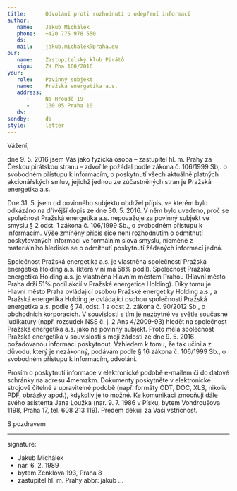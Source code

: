 ```yaml
---
title:      Odvolání proti rozhodnutí o odepření informací
author:
   name:    Jakub Michálek
   phone:   +420 775 978 550
   ds:      
   mail:    jakub.michalek@praha.eu
our:
   name:    Zastupitelský klub Pirátů
   sign:    ZK Pha 100/2016
your:
   role:    Povinný subjekt
   name:    Pražská energetika a.s.
   address:
      -     Na Hroudě 19
      -     100 05 Praha 10
   ds:      
sendby:     ds
style:      letter
---
```


Vážení,

dne 9. 5. 2016 jsem Vás jako fyzická osoba – zastupitel hl. m. Prahy za Českou pirátskou stranu – zdvořile požádal podle zákona č. 106/1999 Sb,. o svobodném přístupu k informacím, o poskytnutí všech aktuálně platných akcionářských smluv, jejichž jednou ze zúčastněných stran je Pražská energetika a.s.

Dne 31. 5. jsem od povinného subjektu obdržel přípis, ve kterém bylo odkázáno na dřívější dopis ze dne 30. 5. 2016. V něm bylo uvedeno, proč se společnost Pražská energetika a.s. nepovažuje za povinný subjekt ve smyslu § 2 odst. 1 zákona č. 106/1999 Sb., o svobodném přístupu k informacím. Výše zmíněný přípis sice není rozhodnutím o odmítnutí poskytovaných informací ve formálním slova smyslu, nicméně z materiálního hlediska se o odmítnutí poskytnutí žádaných informací jedná.

Společnost Pražská energetika a.s. je vlastněna společností Pražská energetika Holding a.s. (která v ní má 58% podíl). Společnost Pražská energetika Holding a.s. je vlastněna Hlavním městem Prahou (Hlavní město Praha drží 51% podíl akcií v Pražské energetice Holding). Díky tomu je Hlavní město Praha ovládající osobou Pražské energetiky Holding a.s., a Pražská energetika Holding je ovládající osobou společnosti Pražská energetika a.s. podle § 74, odst. 1 a odst 2. zákona č. 90/2012 Sb., o obchodních korporacích. V souvislosti s tím je nezbytné ve světle současné judikatury (např. rozsudek NSS č. j. 2 Ans 4/2009-93) hledět na společnost Pražská energetika a.s. jako na povinný subjekt. Proto měla společnost Pražská energetika v souvislosti s mojí žádostí ze dne 9. 5. 2016 požadovanou informaci poskytnout. Vzhledem k tomu, že tak učinila z důvodu, který je nezákonný, podávám podle § 16 zákona č. 106/1999 Sb., o svobodném přístupu k informacím, odvolání. 

Prosím o poskytnutí informace v elektronické podobě e-mailem či do datové schránky na adresu 4memzkm. Dokumenty poskytněte v elektronické strojově čitelné a upravitelné podobě (např. formáty ODT, DOC, XLS, nikoliv PDF, obrázky apod.), kdykoliv je to možné. Ke komunikaci zmocňuji dále svého asistenta Jana Loužka (nar. 9. 7. 1986 v Písku, bytem Vondroušova 1198, Praha 17, tel. 608 213 119). Předem děkuji za Vaši vstřícnost. 


S pozdravem

---
signature: 
  - Jakub Michálek
  - nar. 6. 2. 1989
  - bytem Zenklova 193, Praha 8
  - zastupitel hl. m. Prahy
abbr:       jakub
...
